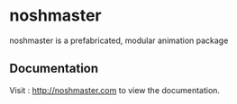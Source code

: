 # noshmaster

noshmaster is a prefabricated, modular animation package

## Documentation

Visit : http://noshmaster.com to view the documentation.
